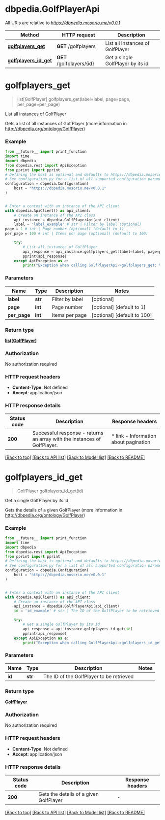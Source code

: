# dbpedia.GolfPlayerApi

All URIs are relative to *https://dbpedia.mosorio.me/v0.0.1*

Method | HTTP request | Description
------------- | ------------- | -------------
[**golfplayers_get**](GolfPlayerApi.md#golfplayers_get) | **GET** /golfplayers | List all instances of GolfPlayer
[**golfplayers_id_get**](GolfPlayerApi.md#golfplayers_id_get) | **GET** /golfplayers/{id} | Get a single GolfPlayer by its id


# **golfplayers_get**
> list[GolfPlayer] golfplayers_get(label=label, page=page, per_page=per_page)

List all instances of GolfPlayer

Gets a list of all instances of GolfPlayer (more information in http://dbpedia.org/ontology/GolfPlayer)

### Example

```python
from __future__ import print_function
import time
import dbpedia
from dbpedia.rest import ApiException
from pprint import pprint
# Defining the host is optional and defaults to https://dbpedia.mosorio.me/v0.0.1
# See configuration.py for a list of all supported configuration parameters.
configuration = dbpedia.Configuration(
    host = "https://dbpedia.mosorio.me/v0.0.1"
)


# Enter a context with an instance of the API client
with dbpedia.ApiClient() as api_client:
    # Create an instance of the API class
    api_instance = dbpedia.GolfPlayerApi(api_client)
    label = 'label_example' # str | Filter by label (optional)
page = 1 # int | Page number (optional) (default to 1)
per_page = 100 # int | Items per page (optional) (default to 100)

    try:
        # List all instances of GolfPlayer
        api_response = api_instance.golfplayers_get(label=label, page=page, per_page=per_page)
        pprint(api_response)
    except ApiException as e:
        print("Exception when calling GolfPlayerApi->golfplayers_get: %s\n" % e)
```

### Parameters

Name | Type | Description  | Notes
------------- | ------------- | ------------- | -------------
 **label** | **str**| Filter by label | [optional] 
 **page** | **int**| Page number | [optional] [default to 1]
 **per_page** | **int**| Items per page | [optional] [default to 100]

### Return type

[**list[GolfPlayer]**](GolfPlayer.md)

### Authorization

No authorization required

### HTTP request headers

 - **Content-Type**: Not defined
 - **Accept**: application/json

### HTTP response details
| Status code | Description | Response headers |
|-------------|-------------|------------------|
**200** | Successful response - returns an array with the instances of GolfPlayer. |  * link - Information about pagination <br>  |

[[Back to top]](#) [[Back to API list]](../README.md#documentation-for-api-endpoints) [[Back to Model list]](../README.md#documentation-for-models) [[Back to README]](../README.md)

# **golfplayers_id_get**
> GolfPlayer golfplayers_id_get(id)

Get a single GolfPlayer by its id

Gets the details of a given GolfPlayer (more information in http://dbpedia.org/ontology/GolfPlayer)

### Example

```python
from __future__ import print_function
import time
import dbpedia
from dbpedia.rest import ApiException
from pprint import pprint
# Defining the host is optional and defaults to https://dbpedia.mosorio.me/v0.0.1
# See configuration.py for a list of all supported configuration parameters.
configuration = dbpedia.Configuration(
    host = "https://dbpedia.mosorio.me/v0.0.1"
)


# Enter a context with an instance of the API client
with dbpedia.ApiClient() as api_client:
    # Create an instance of the API class
    api_instance = dbpedia.GolfPlayerApi(api_client)
    id = 'id_example' # str | The ID of the GolfPlayer to be retrieved

    try:
        # Get a single GolfPlayer by its id
        api_response = api_instance.golfplayers_id_get(id)
        pprint(api_response)
    except ApiException as e:
        print("Exception when calling GolfPlayerApi->golfplayers_id_get: %s\n" % e)
```

### Parameters

Name | Type | Description  | Notes
------------- | ------------- | ------------- | -------------
 **id** | **str**| The ID of the GolfPlayer to be retrieved | 

### Return type

[**GolfPlayer**](GolfPlayer.md)

### Authorization

No authorization required

### HTTP request headers

 - **Content-Type**: Not defined
 - **Accept**: application/json

### HTTP response details
| Status code | Description | Response headers |
|-------------|-------------|------------------|
**200** | Gets the details of a given GolfPlayer |  -  |

[[Back to top]](#) [[Back to API list]](../README.md#documentation-for-api-endpoints) [[Back to Model list]](../README.md#documentation-for-models) [[Back to README]](../README.md)

